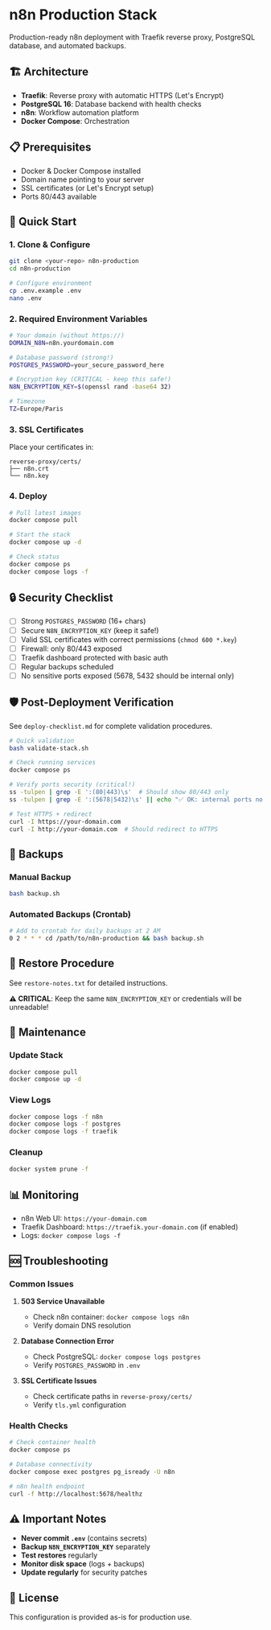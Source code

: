# n8n Production Stack

Production-ready n8n deployment with Traefik reverse proxy, PostgreSQL database, and automated backups.

## 🏗️ Architecture

- **Traefik**: Reverse proxy with automatic HTTPS (Let's Encrypt)
- **PostgreSQL 16**: Database backend with health checks
- **n8n**: Workflow automation platform
- **Docker Compose**: Orchestration

## 📋 Prerequisites

- Docker & Docker Compose installed
- Domain name pointing to your server
- SSL certificates (or Let's Encrypt setup)
- Ports 80/443 available

## 🚀 Quick Start

### 1. Clone & Configure

```bash
git clone <your-repo> n8n-production
cd n8n-production

# Configure environment
cp .env.example .env
nano .env
```

### 2. Required Environment Variables

```bash
# Your domain (without https://)
DOMAIN_N8N=n8n.yourdomain.com

# Database password (strong!)
POSTGRES_PASSWORD=your_secure_password_here

# Encryption key (CRITICAL - keep this safe!)
N8N_ENCRYPTION_KEY=$(openssl rand -base64 32)

# Timezone
TZ=Europe/Paris
```

### 3. SSL Certificates

Place your certificates in:
```
reverse-proxy/certs/
├── n8n.crt
└── n8n.key
```

### 4. Deploy

```bash
# Pull latest images
docker compose pull

# Start the stack
docker compose up -d

# Check status
docker compose ps
docker compose logs -f
```

## 🔒 Security Checklist

- [ ] Strong `POSTGRES_PASSWORD` (16+ chars)
- [ ] Secure `N8N_ENCRYPTION_KEY` (keep it safe!)
- [ ] Valid SSL certificates with correct permissions (`chmod 600 *.key`)
- [ ] Firewall: only 80/443 exposed
- [ ] Traefik dashboard protected with basic auth
- [ ] Regular backups scheduled
- [ ] No sensitive ports exposed (5678, 5432 should be internal only)

## 🛡️ Post-Deployment Verification

See `deploy-checklist.md` for complete validation procedures.

```bash
# Quick validation
bash validate-stack.sh

# Check running services
docker compose ps

# Verify ports security (critical!)
ss -tulpen | grep -E ':(80|443)\s'  # Should show 80/443 only
ss -tulpen | grep -E ':(5678|5432)\s' || echo "✅ OK: internal ports not exposed"

# Test HTTPS + redirect
curl -I https://your-domain.com
curl -I http://your-domain.com  # Should redirect to HTTPS
```

## 💾 Backups

### Manual Backup
```bash
bash backup.sh
```

### Automated Backups (Crontab)
```bash
# Add to crontab for daily backups at 2 AM
0 2 * * * cd /path/to/n8n-production && bash backup.sh
```

## 🚨 Restore Procedure

See `restore-notes.txt` for detailed instructions.

**⚠️ CRITICAL**: Keep the same `N8N_ENCRYPTION_KEY` or credentials will be unreadable!

## 🔧 Maintenance

### Update Stack
```bash
docker compose pull
docker compose up -d
```

### View Logs
```bash
docker compose logs -f n8n
docker compose logs -f postgres
docker compose logs -f traefik
```

### Cleanup
```bash
docker system prune -f
```

## 📊 Monitoring

- n8n Web UI: `https://your-domain.com`
- Traefik Dashboard: `https://traefik.your-domain.com` (if enabled)
- Logs: `docker compose logs -f`

## 🆘 Troubleshooting

### Common Issues

1. **503 Service Unavailable**
   - Check n8n container: `docker compose logs n8n`
   - Verify domain DNS resolution

2. **Database Connection Error**
   - Check PostgreSQL: `docker compose logs postgres`
   - Verify `POSTGRES_PASSWORD` in `.env`

3. **SSL Certificate Issues**
   - Check certificate paths in `reverse-proxy/certs/`
   - Verify `tls.yml` configuration

### Health Checks
```bash
# Check container health
docker compose ps

# Database connectivity
docker compose exec postgres pg_isready -U n8n

# n8n health endpoint
curl -f http://localhost:5678/healthz
```

## ⚠️ Important Notes

- **Never commit `.env`** (contains secrets)
- **Backup `N8N_ENCRYPTION_KEY`** separately
- **Test restores** regularly
- **Monitor disk space** (logs + backups)
- **Update regularly** for security patches

## 📝 License

This configuration is provided as-is for production use.
